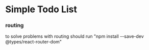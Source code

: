 # Simple Todo List

### routing
to solve problems with routing should run "npm install --save-dev @types/react-router-dom" 